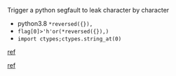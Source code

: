 Trigger a python segfault to leak character by character

- python3.8 `*reversed({}),`
- `flag[0]>'h'or(*reversed({}),)`
- `import ctypes;ctypes.string_at(0)`

[ref](https://codegolf.stackexchange.com/questions/4399/shortest-code-that-raises-a-sigsegv/217516#217516)

[ref](https://codegolf.stackexchange.com/questions/4399/shortest-code-that-raises-a-sigsegv)
